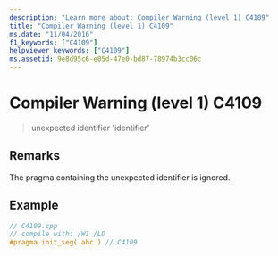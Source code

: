 ```yaml
---
description: "Learn more about: Compiler Warning (level 1) C4109"
title: "Compiler Warning (level 1) C4109"
ms.date: "11/04/2016"
f1_keywords: ["C4109"]
helpviewer_keywords: ["C4109"]
ms.assetid: 9e8d95c6-e05d-47e0-bd87-78974b3cc06c
---
```

# Compiler Warning (level 1) C4109

> unexpected identifier 'identifier'

## Remarks

The pragma containing the unexpected identifier is ignored.

## Example

```cpp
// C4109.cpp
// compile with: /W1 /LD
#pragma init_seg( abc ) // C4109
```
